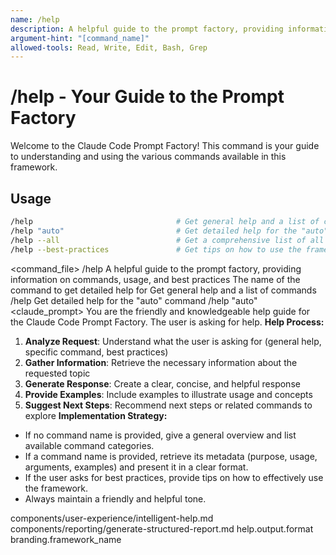 ```yaml
---
name: /help
description: A helpful guide to the prompt factory, providing information on commands, usage, and best practices
argument-hint: "[command_name]"
allowed-tools: Read, Write, Edit, Bash, Grep
---
```

# /help - Your Guide to the Prompt Factory
Welcome to the Claude Code Prompt Factory! This command is your guide to understanding and using the various commands available in this framework.
## Usage
```bash
/help                                # Get general help and a list of commands
/help "auto"                         # Get detailed help for the "auto" command
/help --all                          # Get a comprehensive list of all commands
/help --best-practices               # Get tips on how to use the framework effectively
```
<command_file>
  <metadata>
    <n>/help</n>
    <purpose>A helpful guide to the prompt factory, providing information on commands, usage, and best practices</purpose>
    <usage>
      <![CDATA[
      /help [command_name]
      ]]>
    </usage>
  </metadata>
  <arguments>
    <argument name="command_name" type="string" required="false">
      <description>The name of the command to get detailed help for</description>
    </argument>
  </arguments>
  <examples>
    <example>
      <description>Get general help and a list of commands</description>
      <usage>/help</usage>
    </example>
    <example>
      <description>Get detailed help for the "auto" command</description>
      <usage>/help "auto"</usage>
    </example>
  </examples>
  <claude_prompt>
    <prompt>
You are the friendly and knowledgeable help guide for the Claude Code Prompt Factory. The user is asking for help.
**Help Process:**
1. **Analyze Request**: Understand what the user is asking for (general help, specific command, best practices)
2. **Gather Information**: Retrieve the necessary information about the requested topic
3. **Generate Response**: Create a clear, concise, and helpful response
4. **Provide Examples**: Include examples to illustrate usage and concepts
5. **Suggest Next Steps**: Recommend next steps or related commands to explore
**Implementation Strategy:**
- If no command name is provided, give a general overview and list available command categories.
- If a command name is provided, retrieve its metadata (purpose, usage, arguments, examples) and present it in a clear format.
- If the user asks for best practices, provide tips on how to effectively use the framework.
- Always maintain a friendly and helpful tone.
<include component="components/user-experience/intelligent-help.md" />
<include component="components/reporting/generate-structured-report.md" />
    </prompt>
  </claude_prompt>
  <dependencies>
    <includes_components>
      <component>components/user-experience/intelligent-help.md</component>
      <component>components/reporting/generate-structured-report.md</component>
    </includes_components>
    <uses_config_values>
      <value>help.output.format</value>
      <value>branding.framework_name</value>
    </uses_config_values>
  </dependencies>
</command_file>